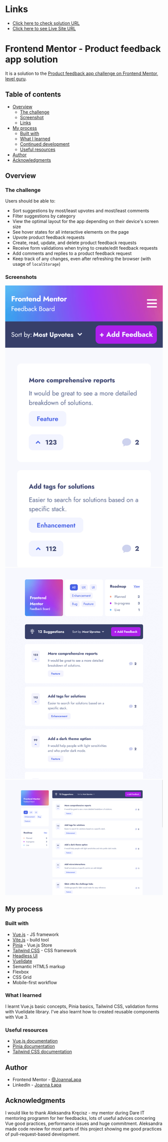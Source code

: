 # Links

-  [Click here to check solution URL](https://github.com/JoannaLapa/product-feedback-app)
-  [Click here to see Live Site URL](https://product-feedback-app-jl.netlify.app/)

# Frontend Mentor - Product feedback app solution

It is a solution to the [Product feedback app challenge on Frontend Mentor, level guru](https://www.frontendmentor.io/challenges/product-feedback-app-wbvUYqjR6). 

## Table of contents

- [Overview](#overview)
  - [The challenge](#the-challenge)
  - [Screenshot](#screenshot)
  - [Links](#links)
- [My process](#my-process)
  - [Built with](#built-with)
  - [What I learned](#what-i-learned)
  - [Continued development](#continued-development)
  - [Useful resources](#useful-resources)
- [Author](#author)
- [Acknowledgments](#acknowledgments)

## Overview

### The challenge

Users should be able to:

- Sort suggestions by most/least upvotes and most/least comments
- Filter suggestions by category
- View the optimal layout for the app depending on their device's screen size
- See hover states for all interactive elements on the page
- Upvote product feedback requests
- Create, read, update, and delete product feedback requests
- Receive form validations when trying to create/edit feedback requests
- Add comments and replies to a product feedback request
- Keep track of any changes, even after refreshing the browser (with usage of `localStorage`)

### Screenshots

![Mobile](./screenshots/mobile_screenshot.png)
![Tablet](./screenshots/tablet_screenshot.png)
![Desktop](./screenshots/desktop_screenshot.png)

## My process

### Built with

- [Vue.js](https://vuejs.org/) - JS framework
- [Vite.js](https://vitejs.dev/) - build tool
- [Pinia](https://pinia.vuejs.org/) - Vue.js Store
- [Tailwind CSS](https://tailwindcss.com/) - CSS framework
- [Headless UI](https://headlessui.com/) 
- [Vuelidate](https://vuelidate-next.netlify.app/)
- Semantic HTML5 markup
- Flexbox
- CSS Grid
- Mobile-first workflow

### What I learned

I learnt Vue.js basic concepts, Pinia basics, Tailwind CSS, validation forms with Vuelidate library. I've also learnt how to created reusable components with Vue 3.

### Useful resources

- [Vue.js documentation](https://vuejs.org/guide/introduction.html) 
- [Pinia documentation](https://pinia.vuejs.org/) 
- [Tailwind CSS documentation](https://tailwindcss.com/)

## Author

- Frontend Mentor - [@JoannaLapa](https://www.frontendmentor.io/profile/JoannaLapa)
- LinkedIn - [Joanna Łapa](https://www.linkedin.com/in/joanna-lapa-/)

## Acknowledgments

I would like to thank Aleksandra Kręcisz - my mentor during Dare IT mentoring programm for her feedbacks, lots of useful advices concering Vue good practices, performance issues and huge commitment. Aleksandra made code review for most parts of this project showing me good practices of pull-request-based development.


